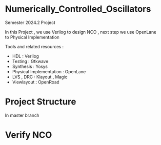 # Numerically_Controlled_Oscillators
Semester 2024.2 Project 

In this Project , we use Verilog to design NCO , next step we use OpenLane to Physical Implementation 

Tools and related resources :

- HDL : Verilog 
- Testing : Gtkwave
- Synthesis : Yosys
- Physical Implementation : OpenLane
- LVS , DRC : Klayout , Magic
- Viewlayout : OpenRoad

# Project Structure

In master branch 
  
# Verify NCO 
